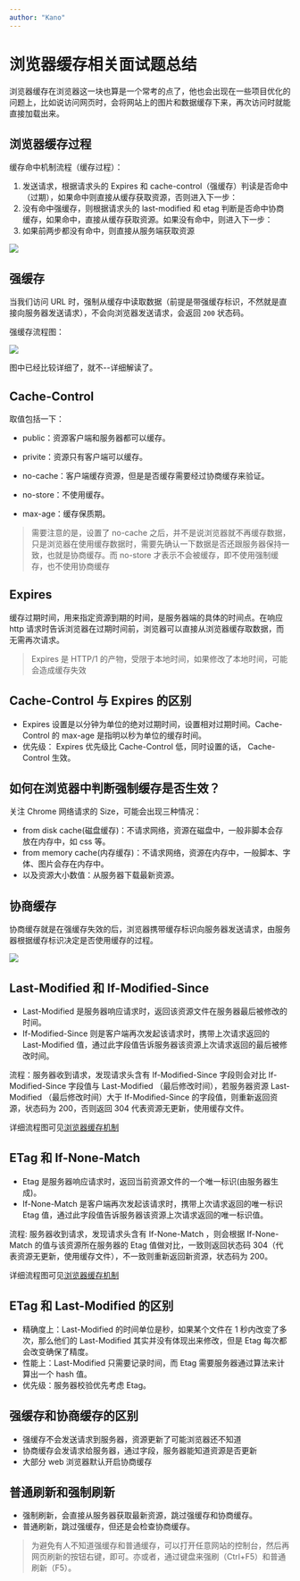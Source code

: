 ```yaml
---
author: "Kano"
---
```


# 浏览器缓存相关面试题总结

浏览器缓存在浏览器这一块也算是一个常考的点了，他也会出现在一些项目优化的问题上，比如说访问网页时，会将网站上的图片和数据缓存下来，再次访问时就能直接加载出来。

## 浏览器缓存过程

缓存命中机制流程（缓存过程）：

1. 发送请求，根据请求头的 Expires 和 cache-control（强缓存）判读是否命中（过期），如果命中则直接从缓存获取资源，否则进入下一步：
2. 没有命中强缓存，则根据请求头的 last-modified 和 etag 判断是否命中协商缓存，如果命中，直接从缓存获取资源。如果没有命中，则进入下一步：
3. 如果前两步都没有命中，则直接从服务端获取资源

![](https://pic3.zhimg.com/80/v2-28160195deb51a7ff988ce0e6fe47996_720w.webp)

## 强缓存

当我们访问 URL 时，强制从缓存中读取数据（前提是带强缓存标识，不然就是直接向服务器发送请求），不会向浏览器发送请求，会返回 `200` 状态码。

强缓存流程图：

![](https://p3-juejin.byteimg.com/tos-cn-i-k3u1fbpfcp/ca00bff3081e4cfd993a8f252f4fa23a~tplv-k3u1fbpfcp-zoom-in-crop-mark:4536:0:0:0.image)

图中已经比较详细了，就不--详细解读了。

## Cache-Control

取值包括一下：

- public：资源客户端和服务器都可以缓存。

- privite：资源只有客户端可以缓存。

- no-cache：客户端缓存资源，但是是否缓存需要经过协商缓存来验证。

- no-store：不使用缓存。

- max-age：缓存保质期。

> 需要注意的是，设置了 no-cache 之后，并不是说浏览器就不再缓存数据，只是浏览器在使用缓存数据时，需要先确认一下数据是否还跟服务器保持一致，也就是协商缓存。而 no-store 才表示不会被缓存，即不使用强制缓存，也不使用协商缓存

## Expires

缓存过期时间，用来指定资源到期的时间，是服务器端的具体的时间点。在响应 http 请求时告诉浏览器在过期时间前，浏览器可以直接从浏览器缓存取数据，而无需再次请求。

> Expires 是 HTTP/1 的产物，受限于本地时间，如果修改了本地时间，可能会造成缓存失效

## Cache-Control 与 Expires 的区别

- Expires 设置是以分钟为单位的绝对过期时间，设置相对过期时间。Cache-Control 的 max-age 是指明以秒为单位的缓存时间。
- 优先级： Expires 优先级比 Cache-Control 低，同时设置的话， Cache-Control 生效。

## 如何在浏览器中判断强制缓存是否生效？

关注 Chrome 网络请求的 Size，可能会出现三种情况：

- from disk cache(磁盘缓存)：不请求网络，资源在磁盘中，一般非脚本会存放在内存中，如 css 等。
- from memory cache(内存缓存)：不请求网络，资源在内存中，一般脚本、字体、图片会存在内存中。
- 以及资源大小数值：从服务器下载最新资源。

## 协商缓存

协商缓存就是在强缓存失效的后，浏览器携带缓存标识向服务器发送请求，由服务器根据缓存标识决定是否使用缓存的过程。

![](https://p3-juejin.byteimg.com/tos-cn-i-k3u1fbpfcp/9f26ab979fcd4df6906a2e9d5e28f56a~tplv-k3u1fbpfcp-zoom-in-crop-mark:4536:0:0:0.image)

## Last-Modified 和 If-Modified-Since

- Last-Modified 是服务器响应请求时，返回该资源文件在服务器最后被修改的时间。
- If-Modified-Since 则是客户端再次发起该请求时，携带上次请求返回的 Last-Modified 值，通过此字段值告诉服务器该资源上次请求返回的最后被修改时间。

流程：服务器收到请求，发现请求头含有 If-Modified-Since 字段则会对比 If-Modified-Since 字段值与 Last-Modified （最后修改时间），若服务器资源 Last-Modified （最后修改时间）大于 If-Modified-Since 的字段值，则重新返回资源，状态码为 200，否则返回 304 代表资源无更新，使用缓存文件。

详细流程图可见[浏览器缓存机制](#浏览器缓存过程)

## ETag 和 If-None-Match

- Etag 是服务器响应请求时，返回当前资源文件的一个唯一标识(由服务器生成)。
- If-None-Match 是客户端再次发起该请求时，携带上次请求返回的唯一标识 Etag 值，通过此字段值告诉服务器该资源上次请求返回的唯一标识值。

流程: 服务器收到请求，发现请求头含有 If-None-Match ，则会根据 If-None-Match 的值与该资源所在服务器的 Etag 值做对比，一致则返回状态码 304（代表资源无更新，使用缓存文件），不一致则重新返回新资源，状态码为 200。

详细流程图可见[浏览器缓存机制](#浏览器缓存过程)

## ETag 和 Last-Modified 的区别

- 精确度上：Last-Modified 的时间单位是秒，如果某个文件在 1 秒内改变了多次，那么他们的 Last-Modified 其实并没有体现出来修改，但是 Etag 每次都会改变确保了精度。
- 性能上：Last-Modified 只需要记录时间，而 Etag 需要服务器通过算法来计算出一个 hash 值。
- 优先级：服务器校验优先考虑 Etag。

## 强缓存和协商缓存的区别

- 强缓存不会发送请求到服务器，资源更新了可能浏览器还不知道
- 协商缓存会发请求给服务器，通过字段，服务器能知道资源是否更新
- 大部分 web 浏览器默认开启协商缓存

## 普通刷新和强制刷新

- 强制刷新，会直接从服务器获取最新资源，跳过强缓存和协商缓存。
- 普通刷新，跳过强缓存，但还是会检查协商缓存。

> 为避免有人不知道强缓存和普通缓存，可以打开任意网站的控制台，然后再网页刷新的按钮右键，即可。亦或者，通过键盘来强刷（Ctrl+F5）和普通刷新（F5）。
